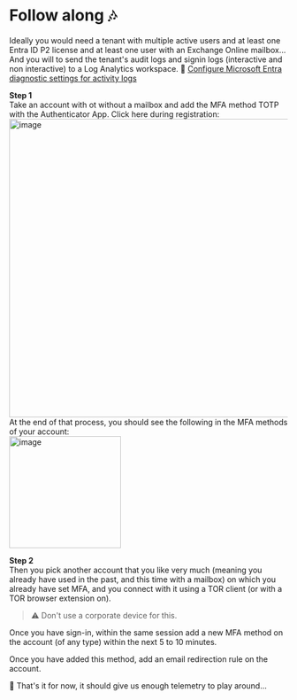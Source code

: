 # Follow along 🎶

Ideally you would need a tenant with multiple active users and at least one Entra ID P2 license and at least one user with an Exchange Online mailbox... And you will to send the tenant's audit logs and signin logs (interactive and non interactive) to a Log Analytics workspace. 🔗 [Configure Microsoft Entra diagnostic settings for activity logs](https://learn.microsoft.com/en-us/entra/identity/monitoring-health/howto-configure-diagnostic-settings)   

**Step 1**    
Take an account with ot without a mailbox and add the MFA method TOTP with the Authenticator App. Click here during registration: <img width="539" alt="image" src="https://github.com/user-attachments/assets/ba5f91fc-e8a8-4a14-aa98-81899e7770d1" />    
At the end of that process, you should see the following in the MFA methods of your account:    
<img width="202" alt="image" src="https://github.com/user-attachments/assets/13bedbc9-b02a-466e-80fd-c4377d9926da" />    

**Step 2**    
Then you pick another account that you like very much (meaning you already have used in the past, and this time with a mailbox) on which you already have set MFA, and you connect with it using a TOR client (or with a TOR browser extension on).

> ⚠️ Don't use a corporate device for this.

Once you have sign-in, within the same session add a new MFA method on the account (of any type) within the next 5 to 10 minutes.

Once you have added this method, add an email redirection rule on the account.

🎉 That's it for now, it should give us enough telemetry to play around... 
